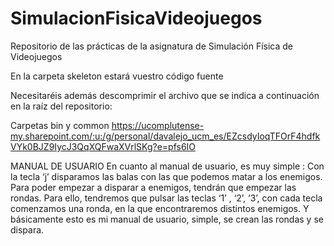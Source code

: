 # SimulacionFisicaVideojuegos
Repositorio de las prácticas de la asignatura de Simulación Física de Videojuegos

En la carpeta skeleton estará vuestro código fuente

Necesitaréis además descomprimir el archivo que se indica a continuación en la raíz del repositorio:

Carpetas bin y common https://ucomplutense-my.sharepoint.com/:u:/g/personal/davalejo_ucm_es/EZcsdyIoqTFOrF4hdfkVYk0BJZ9IycJ3QqXQFwaXVrlSKg?e=pfs6IO

MANUAL DE USUARIO
En cuanto al manual de usuario, es muy simple : 
Con la tecla ‘j’ disparamos las balas con las que podemos matar a los enemigos.
Para poder empezar a disparar a enemigos, tendrán que empezar las rondas. Para ello,  tendremos que pulsar las teclas ‘1’ , ‘2’,  ‘3’,  con cada tecla comenzamos una ronda, en la que encontraremos distintos enemigos.
Y básicamente esto es mi manual de usuario, simple,  se crean las rondas y se dispara.
